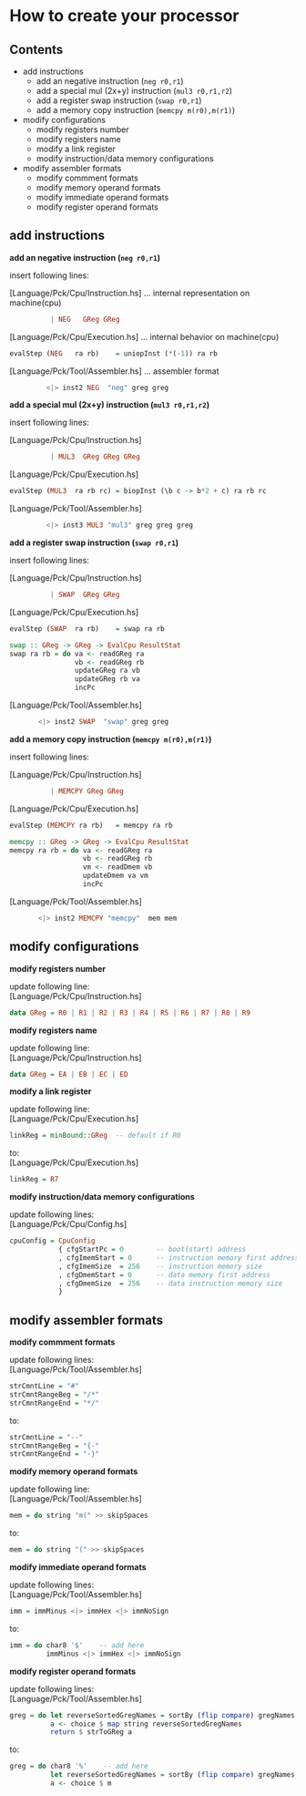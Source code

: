 How to create your processor
============================

Contents
--------
  - add instructions
    - add an negative instruction (`neg r0,r1`)
    - add a special mul (2x+y) instruction (`mul3 r0,r1,r2`)
    - add a register swap instruction (`swap r0,r1`)
    - add a memory copy instruction (`memcpy m(r0),m(r1)`)
  - modify configurations
    - modify registers number
    - modify registers name
    - modify a link register
    - modify instruction/data memory configurations
  - modify assembler formats
    - modify commment formats
    - modify memory operand formats
    - modify immediate operand formats
    - modify register operand formats


add instructions
----------------

**add an negative instruction (`neg r0,r1`)**

insert following lines:

[Language/Pck/Cpu/Instruction.hs] ... internal representation on machine(cpu)
```haskell
          | NEG   GReg GReg
```

[Language/Pck/Cpu/Execution.hs] ... internal behavior on machine(cpu)
```haskell
evalStep (NEG   ra rb)    = uniopInst (*(-1)) ra rb
```

[Language/Pck/Tool/Assembler.hs] ... assembler format
```haskell
         <|> inst2 NEG  "neg" greg greg
```


**add a special mul (2x+y) instruction (`mul3 r0,r1,r2`)**

insert following lines:

[Language/Pck/Cpu/Instruction.hs]
```haskell
          | MUL3  GReg GReg GReg
```

[Language/Pck/Cpu/Execution.hs]
```haskell
evalStep (MUL3  ra rb rc) = biopInst (\b c -> b*2 + c) ra rb rc
```

[Language/Pck/Tool/Assembler.hs]
```haskell
         <|> inst3 MUL3 "mul3" greg greg greg
```


**add a register swap instruction (`swap r0,r1`)**

insert following lines:

[Language/Pck/Cpu/Instruction.hs]
```haskell
          | SWAP  GReg GReg
```

[Language/Pck/Cpu/Execution.hs]
```haskell
evalStep (SWAP  ra rb)    = swap ra rb
```
```haskell
swap :: GReg -> GReg -> EvalCpu ResultStat
swap ra rb = do va <- readGReg ra
                vb <- readGReg rb
                updateGReg ra vb
                updateGReg rb va
                incPc
```

[Language/Pck/Tool/Assembler.hs]
```haskell
       <|> inst2 SWAP  "swap" greg greg
```


**add a memory copy instruction (`memcpy m(r0),m(r1)`)**

insert following lines:

[Language/Pck/Cpu/Instruction.hs]
```haskell
          | MEMCPY GReg GReg
```

[Language/Pck/Cpu/Execution.hs]
```haskell
evalStep (MEMCPY ra rb)   = memcpy ra rb
```
```haskell
memcpy :: GReg -> GReg -> EvalCpu ResultStat
memcpy ra rb = do va <- readGReg ra
                  vb <- readGReg rb
                  vm <- readDmem vb
                  updateDmem va vm
                  incPc
```

[Language/Pck/Tool/Assembler.hs]
```haskell
       <|> inst2 MEMCPY "memcpy"  mem mem
```




modify configurations
---------------------

**modify registers number**

update following line:  
[Language/Pck/Cpu/Instruction.hs]
```haskell
data GReg = R0 | R1 | R2 | R3 | R4 | R5 | R6 | R7 | R8 | R9
```


**modify registers name**

update following line:  
[Language/Pck/Cpu/Instruction.hs]
```haskell
data GReg = EA | EB | EC | ED
```

**modify a link register**

update following line:  
[Language/Pck/Cpu/Execution.hs]
```haskell
linkReg = minBound::GReg  -- default if R0
```
to:  
[Language/Pck/Cpu/Execution.hs]
```haskell
linkReg = R7
```

**modify instruction/data memory configurations**

update following lines:  
[Language/Pck/Cpu/Config.hs]
```haskell
cpuConfig = CpuConfig
            { cfgStartPc = 0        -- boot(start) address
            , cfgImemStart = 0      -- instruction memory first address
            , cfgImemSize  = 256    -- instruction memory size
            , cfgDmemStart = 0      -- data memory first address
            , cfgDmemSize  = 256    -- data instruction memory size
            }

```


modify assembler formats
------------------------

**modify commment formats**

update following lines:  
[Language/Pck/Tool/Assembler.hs]
```haskell
strCmntLine = "#"
strCmntRangeBeg = "/*"
strCmntRangeEnd = "*/"
```
to:  
```haskell
strCmntLine = "--"
strCmntRangeBeg = "{-"
strCmntRangeEnd = "-}"
```

**modify memory operand formats**

update following line:  
[Language/Pck/Tool/Assembler.hs]
```haskell
mem = do string "m(" >> skipSpaces
```
to:  
```haskell
mem = do string "(" >> skipSpaces
```

**modify immediate operand formats**

update following lines:  
[Language/Pck/Tool/Assembler.hs]
```haskell
imm = immMinus <|> immHex <|> immNoSign
```
to:  
```haskell
imm = do char8 '$'    -- add here
         immMinus <|> immHex <|> immNoSign
```

**modify register operand formats**

update following lines:  
[Language/Pck/Tool/Assembler.hs]
```haskell
greg = do let reverseSortedGregNames = sortBy (flip compare) gregNames
          a <- choice $ map string reverseSortedGregNames
          return $ strToGReg a
```
to:  
```haskell
greg = do char8 '%'    -- add here
          let reverseSortedGregNames = sortBy (flip compare) gregNames
          a <- choice $ m
```

